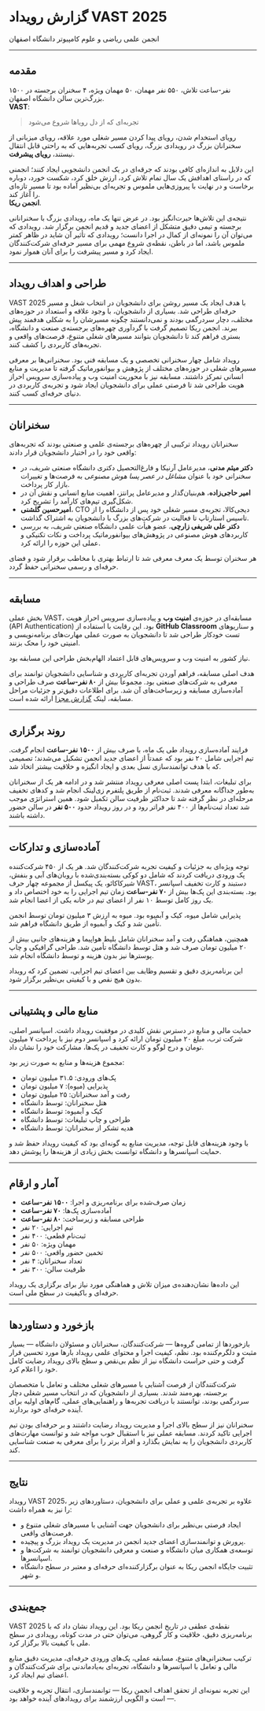 # گزارش رویداد VAST 2025  
انجمن علمی ریاضی و علوم کامپیوتر دانشگاه اصفهان  

---

## مقدمه

۱۵۰۰ نفر-ساعت تلاش، ۵۵۰ نفر مهمان، ۵۰ مهمان ویژه، ۴ سخنران برجسته در بزرگ‌ترین سالن دانشگاه اصفهان.  
**VAST**:  
> تجربه‌ای که از دل رویاها شروع می‌شود  

رویای استخدام شدن، رویای پیدا کردن مسیر شغلی مورد علاقه، رویای میزبانی از سخنرانان بزرگ در رویدادی بزرگ، رویای کسب تجربه‌هایی که به راحتی قابل انتقال نیستند، **رویای پیشرفت**.  

این دلایل به اندازه‌ای کافی بودند که جرقه‌ای در یک انجمن دانشجویی ایجاد کنند؛ انجمنی که در راستای اهدافش یک سال تمام تلاش کرد، ارزش خلق کرد، شکست خورد، دوباره برخاست و در نهایت با پیروزی‌هایی ملموس و تجربه‌ای بی‌نظیر آماده بود تا مسیر تازه‌ای را آغاز کند.  
**انجمن ریکا**.  

نتیجه‌ی این تلاش‌ها حیرت‌انگیز بود. در عرض تنها یک ماه، رویدادی بزرگ با سخنرانانی برجسته و تیمی دقیق متشکل از اعضای جدید و قدیم انجمن برگزار شد. رویدادی که می‌توان آن را نمونه‌ای از کمال در اجرا دانست؛ رویدادی که تأثیر آن شاید در ظاهر کمتر ملموس باشد، اما در باطن، نقطه‌ی شروع مهمی برای مسیر حرفه‌ای شرکت‌کنندگان ایجاد کرد و مسیر پیشرفت را برای آنان هموار نمود.

---

## طراحی و اهداف رویداد

VAST 2025 با هدف ایجاد یک مسیر روشن برای دانشجویان در انتخاب شغل و مسیر حرفه‌ای طراحی شد. بسیاری از دانشجویان، با وجود علاقه و استعداد در حوزه‌های مختلف، دچار سردرگمی بودند و نمی‌دانستند چگونه مسیرشان را به شکلی هدفمند پیش ببرند. انجمن ریکا تصمیم گرفت با گردآوری چهره‌های برجسته‌ی صنعت و دانشگاه، بستری فراهم کند تا دانشجویان بتوانند مسیرهای شغلی متنوع، فرصت‌های واقعی و تجربه‌های کاربردی را کشف کنند.  

رویداد شامل چهار سخنرانی تخصصی و یک مسابقه فنی بود. سخنرانی‌ها بر معرفی مسیرهای شغلی در حوزه‌های مختلف از پژوهش و بیوانفورماتیک گرفته تا مدیریت و منابع انسانی تمرکز داشتند. مسابقه نیز با محوریت امنیت وب و پیاده‌سازی سرویس احراز هویت طراحی شد تا فرصتی عملی برای دانشجویان ایجاد شود و تجربه‌ی کاربردی در دنیای حرفه‌ای کسب کنند.  

---

## سخنرانان

سخنرانان رویداد ترکیبی از چهره‌های برجسته‌ی علمی و صنعتی بودند که تجربه‌های واقعی خود را در اختیار دانشجویان قرار دادند:  

- **دکتر میثم مدنی**، مدیرعامل آرنیکا و فارغ‌التحصیل دکتری دانشگاه صنعتی شریف، در سخنرانی خود با عنوان *مشاغل در عصر پسا هوش مصنوعی* به فرصت‌ها و تغییرات بازار کار پرداخت.  
- **امیر حاجی‌زاده**، هم‌بنیان‌گذار و مدیرعامل پرانتز، اهمیت منابع انسانی و نقش آن در شکل‌گیری تیم‌های کارآمد را تشریح کرد.  
- **امیرحسین گلشنی**، CTO دیجی‌کالا، تجربه‌ی مسیر شغلی خود پس از دانشگاه را از تاسیس استارتاپ تا فعالیت در شرکت‌های بزرگ با دانشجویان به اشتراک گذاشت.  
- **دکتر علی شریفی زارچی**، عضو هیأت علمی دانشگاه صنعتی شریف، به بررسی کاربردهای هوش مصنوعی در پژوهش‌های بیوانفورماتیک پرداخت و نکات تکنیکی و عملی این حوزه را ارائه کرد.  

هر سخنران توسط یک معرف معرفی شد تا ارتباط بهتری با مخاطب برقرار شود و فضای حرفه‌ای و رسمی سخنرانی حفظ گردد.  

---

## مسابقه

بخش عملی VAST، مسابقه‌ای در حوزه‌ی **امنیت وب** و پیاده‌سازی سرویس احراز هویت (API Authentication) بود. این رقابت با استفاده از **GitHub Classroom** و سناریوهای تست خودکار طراحی شد تا دانشجویان به صورت عملی مهارت‌های برنامه‌نویسی و امنیتی خود را محک بزنند.  

نیاز کشور به امنیت وب و سرویس‌های قابل اعتماد الهام‌بخش طراحی این مسابقه بود.

هدف اصلی مسابقه، فراهم آوردن تجربه‌ای کاربردی و شناسایی دانشجویان توانمند برای معرفی به شرکت‌های صنعتی بود. مجموعاً بیش از **۸۰ نفر-ساعت** صرف طراحی و آماده‌سازی مسابقه و زیرساخت‌های آن شد. برای اطلاعات دقیق‌تر و جزئیات مراحل مسابقه، لینک [گزارش مجزا](./jobTask.md) ارائه شده است.  

---

## روند برگزاری  
فرایند آماده‌سازی رویداد طی یک ماه، با صرف بیش از **۱۵۰۰ نفر-ساعت** انجام گرفت. تیم اجرایی شامل ۲۰ نفر بود که عمدتاً از اعضای جدید انجمن تشکیل می‌شدند؛ تصمیمی که با هدف توانمندسازی نسل بعدی و ایجاد انگیزه و خلاقیت بیشتر اتخاذ شد.  

برای تبلیغات، ابتدا پست اصلی معرفی رویداد منتشر شد و در ادامه هر یک از سخنرانان به‌طور جداگانه معرفی شدند. ثبت‌نام از طریق پلتفرم زی‌لینک انجام شد و کدهای تخفیف مرحله‌ای در نظر گرفته شد تا حداکثر ظرفیت سالن تکمیل شود. همین استراتژی موجب شد تعداد ثبت‌نام‌ها از ۴۰۰ نفر فراتر رود و در روز رویداد حدود **۵۰۰ نفر** در سالن حضور داشته باشند.  

---

## آماده‌سازی و تدارکات

توجه ویژه‌ای به جزئیات و کیفیت تجربه شرکت‌کنندگان شد. هر یک از ۴۵۰ شرکت‌کننده پک ورودی دریافت کردند که شامل دو کوکی بسته‌بندی‌شده با روبان‌های آبی و بنفش، شیرکاکائو، یک پیکسل از مجموعه چهار حرف VAST، دستبند و کارت تخفیف اسپانسر بود. بسته‌بندی این پک‌ها بیش از **۷۰ نفر-ساعت** زمان تیم اجرایی را به خود اختصاص داد و یک روز کامل توسط ۱۰ نفر از اعضای تیم در خانه یکی از اعضا انجام شد.

پذیرایی شامل میوه، کیک و آبمیوه بود. میوه به ارزش ۳ میلیون تومان توسط انجمن تأمین شد و کیک و آبمیوه از طریق دانشگاه فراهم شد.  

همچنین، هماهنگی رفت و آمد سخنرانان شامل بلیط هواپیما و هزینه‌های جانبی بیش از ۲۰ میلیون تومان صرف شد و هتل توسط دانشگاه تأمین شد. طراحی گرافیکی و چاپ پوسترها نیز بدون هزینه و توسط دانشگاه انجام شد.  

این برنامه‌ریزی دقیق و تقسیم وظایف بین اعضای تیم اجرایی، تضمین کرد که رویداد بدون هیچ نقص و با کیفیتی بی‌نظیر برگزار شود.  

---

## منابع مالی و پشتیبانی

حمایت مالی و منابع در دسترس نقش کلیدی در موفقیت رویداد داشت. اسپانسر اصلی، شرکت ترب، مبلغ ۲۰ میلیون تومان ارائه کرد و اسپانسر دوم نیز با پرداخت ۷ میلیون تومان و درج لوگو و کارت تخفیف در پک‌ها، مشارکت خود را نشان داد.  

مجموع هزینه‌ها و منابع به صورت زیر بود:

- پک‌های ورودی: ۳۱.۵ میلیون تومان  
- پذیرایی (میوه): ۷ میلیون تومان  
- رفت و آمد سخنرانان: ۲۵ میلیون تومان  
- هتل سخنرانان: توسط دانشگاه  
- کیک و آبمیوه: توسط دانشگاه  
- طراحی و چاپ تبلیغات: توسط دانشگاه  
- هدیه تشکر از سخنرانان: توسط دانشگاه

با وجود هزینه‌های قابل توجه، مدیریت منابع به گونه‌ای بود که کیفیت رویداد حفظ شد و حمایت اسپانسرها و دانشگاه توانست بخش زیادی از هزینه‌ها را پوشش دهد.  

---

## آمار و ارقام

- زمان صرف‌شده برای برنامه‌ریزی و اجرا: **۱۵۰۰ نفر-ساعت**  
- آماده‌سازی پک‌ها: **۷۰ نفر-ساعت**  
- طراحی مسابقه و زیرساخت: **۸۰ نفر-ساعت**  
- تیم اجرایی: ۲۰ نفر  
- ثبت‌نام قطعی: ۴۰۰ نفر  
- مهمان ویژه: ۵۰ نفر  
- تخمین حضور واقعی: ۵۰۰ نفر  
- تعداد سخنرانان: ۴ نفر  
- ظرفیت سالن: ۳۰۰ نفر  

این داده‌ها نشان‌دهنده‌ی میزان تلاش و هماهنگی مورد نیاز برای برگزاری یک رویداد حرفه‌ای و باکیفیت در سطح ملی است.  

---

## بازخورد و دستاوردها

بازخوردها از تمامی گروه‌ها — شرکت‌کنندگان، سخنرانان و مسئولان دانشگاه — بسیار مثبت و دلگرم‌کننده بود. نظم، کیفیت اجرا و محتوای علمی رویداد بارها مورد تحسین قرار گرفت و حتی حراست دانشگاه نیز از نظم بی‌نقص و سطح بالای رویداد رضایت کامل خود را اعلام کرد.  

شرکت‌کنندگان از فرصت آشنایی با مسیرهای شغلی مختلف و تعامل با متخصصان برجسته، بهره‌مند شدند. بسیاری از دانشجویان که در انتخاب مسیر شغلی دچار سردرگمی بودند، توانستند با دریافت تجربه‌ها و راهنمایی‌های عملی، گام‌های اولیه برای آینده حرفه‌ای خود بردارند.  

سخنرانان نیز از سطح بالای اجرا و مدیریت رویداد رضایت داشتند و بر حرفه‌ای بودن تیم اجرایی تاکید کردند. مسابقه عملی نیز با استقبال خوب مواجه شد و توانست مهارت‌های کاربردی دانشجویان را به نمایش بگذارد و افراد برتر را برای معرفی به صنعت شناسایی کند.  

---

## نتایج

رویداد VAST 2025، علاوه بر تجربه‌ی علمی و عملی برای دانشجویان، دستاوردهای زیر را نیز به همراه داشت:

- ایجاد فرصتی بی‌نظیر برای دانشجویان جهت آشنایی با مسیرهای شغلی متنوع و فرصت‌های واقعی.  
- پرورش و توانمندسازی اعضای جدید انجمن در مدیریت یک رویداد بزرگ و پیچیده.  
- توسعه‌ی همکاری میان دانشگاه و صنعت و معرفی دانشجویان توانمند به شرکت‌ها و اسپانسرها.  
- تثبیت جایگاه انجمن ریکا به عنوان برگزارکننده‌ای حرفه‌ای و معتبر در سطح دانشگاه و شهر.  

---

## جمع‌بندی

VAST 2025 نقطه‌ی عطفی در تاریخ انجمن ریکا بود. این رویداد نشان داد که با برنامه‌ریزی دقیق، خلاقیت و کار گروهی، می‌توان حتی در مدت کوتاه، رویدادی در سطح ملی با کیفیت بالا برگزار کرد.  

ترکیب سخنرانی‌های متنوع، مسابقه عملی، پک‌های ورودی حرفه‌ای، مدیریت دقیق منابع مالی و تعامل با اسپانسرها و دانشگاه، تجربه‌ای به‌یادماندنی برای شرکت‌کنندگان و اعضای تیم ایجاد کرد.  

این تجربه نمونه‌ای از تحقق اهداف انجمن ریکا — توانمندسازی، انتقال تجربه و خلاقیت — است و الگویی ارزشمند برای رویدادهای آینده خواهد بود.  


